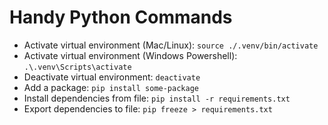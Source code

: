# Handy Python Commands

- Activate virtual environment (Mac/Linux): `source ./.venv/bin/activate`
- Activate virtual environment (Windows Powershell): `.\.venv\Scripts\activate`
- Deactivate virtual environment: `deactivate`
- Add a package: `pip install some-package`
- Install dependencies from file: `pip install -r requirements.txt`
- Export dependencies to file: `pip freeze > requirements.txt`
